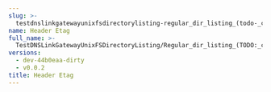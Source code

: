 ```yaml
---
slug: >-
  testdnslinkgatewayunixfsdirectorylisting-regular_dir_listing_(todo-_cleanup_kubo-specifics)_(direct_http)-header_etag
name: Header Etag
full_name: >-
  TestDNSLinkGatewayUnixFSDirectoryListing/Regular_dir_listing_(TODO:_cleanup_Kubo-specifics)_(direct_HTTP)/Header_Etag
versions:
  - dev-44b0eaa-dirty
  - v0.0.2
title: Header Etag
---
```


